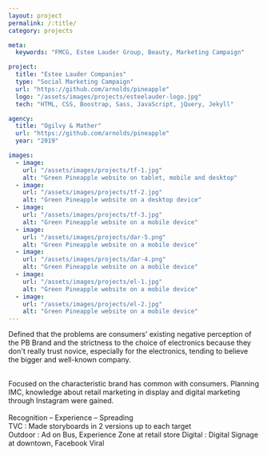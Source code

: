 ```yaml
---
layout: project
permalink: /:title/
category: projects

meta:
  keywords: "FMCG, Estee Lauder Group, Beauty, Marketing Campaign"

project:
  title: "Estee Lauder Companies"
  type: "Social Marketing Campaign"
  url: "https://github.com/arnolds/pineapple"
  logo: "/assets/images/projects/esteelauder-logo.jpg"
  tech: "HTML, CSS, Boostrap, Sass, JavaScript, jQuery, Jekyll"

agency:
  title: "Ogilvy & Mather"
  url: "https://github.com/arnolds/pineapple"
  year: "2019"

images:
  - image:
    url: "/assets/images/projects/tf-1.jpg"
    alt: "Green Pineapple website on tablet, mobile and desktop"
  - image:
    url: "/assets/images/projects/tf-2.jpg"
    alt: "Green Pineapple website on a desktop device"
  - image:
    url: "/assets/images/projects/tf-3.jpg"
    alt: "Green Pineapple website on a mobile device"
  - image:
    url: "/assets/images/projects/dar-5.png"
    alt: "Green Pineapple website on a mobile device"
  - image:
    url: "/assets/images/projects/dar-4.png"
    alt: "Green Pineapple website on a mobile device"
  - image:
    url: "/assets/images/projects/el-1.jpg"
    alt: "Green Pineapple website on a mobile device"
  - image:
    url: "/assets/images/projects/el-2.jpg"
    alt: "Green Pineapple website on a mobile device"
---
```

<p>Defined that the problems are consumers' existing negative perception of the PB Brand and the strictness to the choice of electronics because they don't really trust novice, especially for the electronics, tending to believe the bigger and well-known company.</p><br>Focused on the characteristic brand has common with consumers. Planning IMC, knowledge about retail marketing in display and digital marketing through Instagram were gained. <br><br>Recognition – Experience – Spreading 
<br>TVC  : Made storyboards in 2 versions up to each target
<br>Outdoor  :  Ad on Bus, Experience Zone at retail store  
Digital  : Digital Signage at downtown, Facebook Viral 

